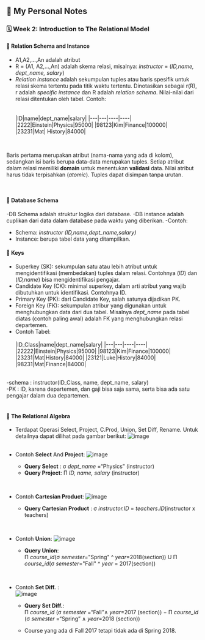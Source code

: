 ## 📘 My Personal Notes

### 🗓️ Week 2: Introduction to The Relational Model

#### 📍 Relation Schema and Instance
- A1,A2,...,An adalah atribut
- R = (A1, A2,...,An) adalah skema relasi, misalnya: _instructor_ = (_ID,name, dept_name, salary_)
- _Relation instance_ adalah sekumpulan tuples atau baris spesifik untuk relasi skema tertentu pada titik waktu tertentu.
Dinotasikan sebagai r(R), r adalah _specific instance_ dan R adalah _relation schema_. Nilai-nilai dari relasi ditentukan oleh tabel.
Contoh: <br/><br/><br/>
  |ID|name|dept_name|salary|
  |---|---|----|----|
  |2222|Einstein|Physics|95000|
  |98123|Kim|Finance|100000|
  |23231|Mat| History|84000|
<br/>

Baris pertama merupakan atribut (nama-nama yang ada di kolom), sedangkan isi baris berupa data-data merupakan tuples.
Setiap atribut dalam relasi memiliki **domain** untuk menentukan **validasi** data. Nilai atribut harus tidak terpisahkan (_atomic_).
Tuples dapat disimpan tanpa urutan.

<br/>

#### 📍 Database Schema
-DB Schema adalah struktur logika dari database.
-DB instance adalah cuplikan dari data dalam database pada waktu yang diberikan.
-Contoh:
  * Schema: _instructor (ID,name,dept_name,salary)_
  * Instance: berupa tabel data yang ditampilkan.

#### 📍 Keys
- Superkey (SK): sekumpulan satu atau lebih atribut untuk mengidentifikasi (membedakan) tuples dalam relasi. Contohnya (_ID_) dan (_ID,name_) bisa mengidentifikasi pengajar.
- Candidate Key (CK): minimal superkey, dalam arti atribut yang wajib dibutuhkan untuk identifikasi. Contohnya ID.
- Primary Key (PK): dari Candidate Key, salah satunya dijadikan PK.
- Foreign Key (FK): sekumpulan atribur yang digunakan untuk menghubungkan data dari dua tabel. Misalnya _dept_name_ pada tabel diatas (contoh paling awal) adalah FK yang menghubungkan relasi departemen.
- Contoh Tabel:
<br/><br/>
  |ID_Class|name|dept_name|salary|
  |---|---|----|----|
  |22222|Einstein|Physics|95000|
  |98123|Kim|Finance|100000|
  |23231|Mat|History|84000|
  |23121|Luke|History|84000|
  |98231|Mat|Finance|84000|
<br/>
-schema  : instructor(ID_Class, name, dept_name, salary)<br/>
-PK      : ID, karena departemen, dan gaji bisa saja sama, serta bisa ada satu pengajar dalam dua departemen.
<br/><br/>


#### 📍 The Relational Algebra
- Terdapat Operasi Select, Project, C.Prod, Union, Set Diff, Rename. Untuk detailnya dapat dilihat pada gambar berikut: 
![image](https://github.com/nicholast25/Catatan-Sistem-Basis-Data/assets/147079216/29c7e156-7877-4dab-9cf5-f61b5b575c31)
<br/><br/>

- Contoh **Select** And **Project**:
![image](https://github.com/nicholast25/Catatan-Sistem-Basis-Data/assets/147079216/988e58ad-6812-44c5-99e8-d293e214045c)

    * **Query Select** : σ _dept_name_ =“Physics” (instructor)
    * **Query Project**: Π _ID, name, salary_ (instructor)

<br/>

- Contoh **Cartesian Product**:
![image](https://github.com/nicholast25/Catatan-Sistem-Basis-Data/assets/147079216/b90126ab-63f8-4dd8-8db2-7443ec7b413d)

    * **Query Cartesian Product** : σ _instructor.ID_ = _teachers.ID_(instructor x teachers)
<br/>


- Contoh **Union**:
![image](https://github.com/nicholast25/Catatan-Sistem-Basis-Data/assets/147079216/e6918ccb-636b-487f-a289-0f28325ac220)

    * **Query Union**:
      <br/>Π _course_id_(σ _semester_="Spring" ^ _year_=2018(section)) U Π _course_id_(σ _semester_="Fall" ^ _year_ = 2017(section))

<br/>

- Contoh **Set Diff.** :<br/>
![image](https://github.com/nicholast25/Catatan-Sistem-Basis-Data/assets/147079216/639297e4-3fe0-404a-8c98-1a6db9834211)

     * **Query Set Diff.**:
  <br/>Π _course_id_ (σ _semester_ =“Fall”∧ _year_=2017 (section)) −
Π _course_id_ (σ _semester_ =“Spring” ∧ _year_=2018 (section))

     * Course yang ada di Fall 2017 tetapi tidak ada di Spring 2018.



